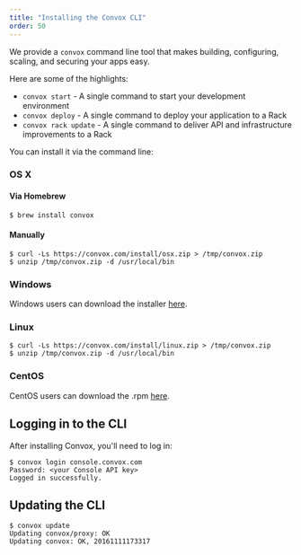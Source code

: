 ```yaml
---
title: "Installing the Convox CLI"
order: 50
---
```


We provide a `convox` command line tool that makes building, configuring, scaling, and securing your apps easy.

Here are some of the highlights:

* `convox start` - A single command to start your development environment
* `convox deploy` - A single command to deploy your application to a Rack
* `convox rack update` - A single command to deliver API and infrastructure improvements to a Rack

You can install it via the command line:

### OS X

#### Via Homebrew

    $ brew install convox

#### Manually

    $ curl -Ls https://convox.com/install/osx.zip > /tmp/convox.zip
    $ unzip /tmp/convox.zip -d /usr/local/bin

### Windows

Windows users can download the installer [here](https://dl.equinox.io/convox/convox/stable).

### Linux

    $ curl -Ls https://convox.com/install/linux.zip > /tmp/convox.zip
    $ unzip /tmp/convox.zip -d /usr/local/bin

### CentOS

CentOS users can download the .rpm [here](https://dl.equinox.io/convox/convox/stable).

## Logging in to the CLI

After installing Convox, you'll need to log in:

    $ convox login console.convox.com
    Password: <your Console API key>
    Logged in successfully.

## Updating the CLI

    $ convox update
    Updating convox/proxy: OK
    Updating convox: OK, 20161111173317
